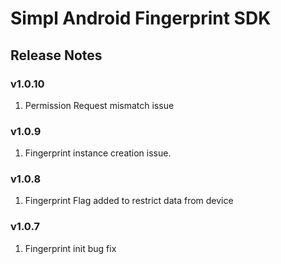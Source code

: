 # Simpl Android Fingerprint SDK

## Release Notes
### v1.0.10
1. Permission Request mismatch issue
### v1.0.9
1. Fingerprint instance creation issue.
### v1.0.8
1. Fingerprint Flag added to restrict data from device
### v1.0.7
1. Fingerprint init bug fix
